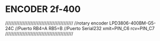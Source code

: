 # ENCODER 2f-400

///////////////////////////////////////////
//rotary encoder LPD3806-400BM-G5-24C
//Puerto RB4=A RB5=B
//Puerto Serial232 xmit=PIN_C6 rcv=PIN_C7
///////////////////////////////////////////
